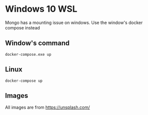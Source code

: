 # Windows 10 WSL
Mongo has a mounting issue on windows. Use the window's docker compose instead

## Window's command
```
docker-compose.exe up
```

## Linux
```
docker-compose up
```

## Images
All images are from https://unsplash.com/